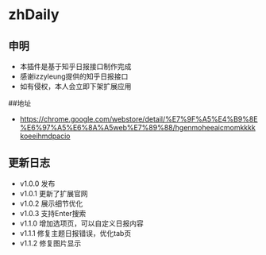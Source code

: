 # zhDaily
## 申明
* 本插件是基于知乎日报接口制作完成
* 感谢izzyleung提供的知乎日报接口
* 如有侵权，本人会立即下架扩展应用

##地址
* https://chrome.google.com/webstore/detail/%E7%9F%A5%E4%B9%8E%E6%97%A5%E6%8A%A5web%E7%89%88/hgenmoheeaicmomkkkkkoeeihmdpacio

## 更新日志
* v1.0.0 发布
* v1.0.1 更新了扩展官网
* v1.0.2 展示细节优化
* v1.0.3 支持Enter搜索
* v1.1.0 增加选项页，可以自定义日报内容
* v1.1.1 修复主题日报错误，优化tab页
* v1.1.2 修复图片显示